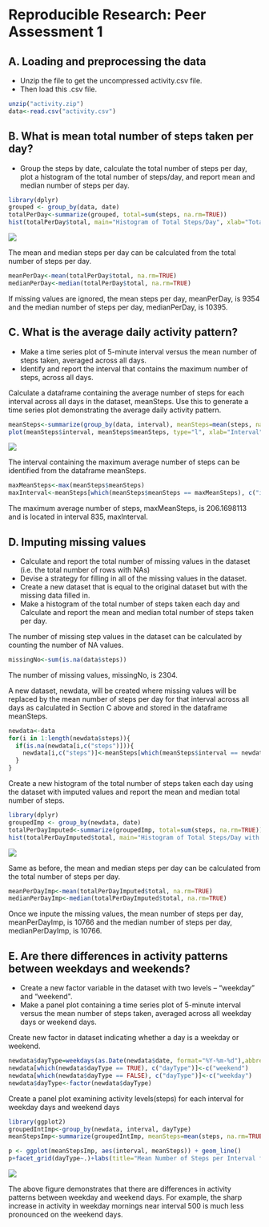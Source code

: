 # Reproducible Research: Peer Assessment 1


## A. Loading and preprocessing the data
* Unzip the file to get the uncompressed activity.csv file.
* Then load this .csv file.


```r
unzip("activity.zip")
data<-read.csv("activity.csv")
```

## B. What is mean total number of steps taken per day?
* Group the steps by date, calculate the total number of steps per day, plot a histogram of the total number
of steps/day, and report mean and median number of steps per day.


```r
library(dplyr)
grouped <- group_by(data, date)
totalPerDay<-summarize(grouped, total=sum(steps, na.rm=TRUE))
hist(totalPerDay$total, main="Histogram of Total Steps/Day", xlab="Total Steps/Day", ylim=c(0,30))
```

![](figure/SectionB1-1.png) 
  
The mean and median steps per day can be calculated from the total number of steps per day.

```r
meanPerDay<-mean(totalPerDay$total, na.rm=TRUE)
medianPerDay<-median(totalPerDay$total, na.rm=TRUE)
```
If missing values are ignored, the mean steps per day, meanPerDay, is 9354 and the median number of steps per day, medianPerDay, is 10395.

## C. What is the average daily activity pattern?
* Make a time series plot of 5-minute interval versus the mean number of steps taken, averaged across all days.
* Identify and report the interval that contains the maximum number of steps, across all days.

Calculate a dataframe containing the average number of steps for each interval across all days in the dataset, meanSteps. Use this to generate a time series plot demonstrating the average daily activity pattern.

```r
meanSteps<-summarize(group_by(data, interval), meanSteps=mean(steps, na.rm=TRUE))
plot(meanSteps$interval, meanSteps$meanSteps, type="l", xlab="Interval", ylab="Number of Steps", main="Average Number of Steps per Interval")
```

![](figure/SectionC1-1.png) 

The interval containing the maximum average number of steps can be identified from the dataframe meanSteps.

```r
maxMeanSteps<-max(meanSteps$meanSteps)
maxInterval<-meanSteps[which(meanSteps$meanSteps == maxMeanSteps), c("interval")]
```
The maximum average number of steps, maxMeanSteps, is 206.1698113 and is located in interval 835, maxInterval. 

## D. Imputing missing values
* Calculate and report the total number of missing values in the dataset (i.e. the total number of rows with NAs)
* Devise a strategy for filling in all of the missing values in the dataset. 
* Create a new dataset that is equal to the original dataset but with the missing data filled in.
* Make a histogram of the total number of steps taken each day and Calculate and report the mean and median total number of steps taken per day. 

The number of missing step values in the dataset can be calculated by counting the number of NA values. 

```r
missingNo<-sum(is.na(data$steps))
```
  
The number of missing values, missingNo, is 2304.
  
A new dataset, newdata, will be created where missing values will be replaced by the mean number of steps per day for that interval across all days as calculated in Section C above and stored in the dataframe meanSteps.

```r
newdata<-data
for(i in 1:length(newdata$steps)){
  if(is.na(newdata[i,c("steps")])){
    newdata[i,c("steps")]<-meanSteps[which(meanSteps$interval == newdata[i,c("interval")]), c("meanSteps")]
  }
}
```

Create a new histogram of the total number of steps taken each day using the dataset with imputed values and report the mean and median total number of steps.

```r
library(dplyr)
groupedImp <- group_by(newdata, date)
totalPerDayImputed<-summarize(groupedImp, total=sum(steps, na.rm=TRUE))
hist(totalPerDayImputed$total, main="Histogram of Total Steps/Day with Imputed Values", xlab="Total Steps/Day", ylim=c(0,40))
```

![](figure/SectionD3-1.png) 

Same as before, the mean and median steps per day can be calculated from the total number of steps per day.

```r
meanPerDayImp<-mean(totalPerDayImputed$total, na.rm=TRUE)
medianPerDayImp<-median(totalPerDayImputed$total, na.rm=TRUE)
```
Once we inpute the missing values, the mean number of steps per day, meanPerDayImp, is 10766 and the median number of steps per day, medianPerDayImp, is 10766.

## E. Are there differences in activity patterns between weekdays and weekends?
* Create a new factor variable in the dataset with two levels – “weekday” and “weekend".
* Make a panel plot containing a time series plot of 5-minute interval versus the mean number of steps taken, averaged across all weekday days or weekend days.

Create new factor in dataset indicating whether a day is a weekday or weekend.

```r
newdata$dayType=weekdays(as.Date(newdata$date, format="%Y-%m-%d"),abbreviate=TRUE)=="Sat"|weekdays(as.Date(newdata$date, format="%Y-%m-%d"),abbreviate=TRUE)=="Sun"
newdata[which(newdata$dayType == TRUE), c("dayType")]<-c("weekend")
newdata[which(newdata$dayType == FALSE), c("dayType")]<-c("weekday")
newdata$dayType<-factor(newdata$dayType)
```

Create a panel plot examining activity levels(steps) for each interval for weekday days and weekend days

```r
library(ggplot2)
groupedIntImp<-group_by(newdata, interval, dayType)
meanStepsImp<-summarize(groupedIntImp, meanSteps=mean(steps, na.rm=TRUE))

p <- ggplot(meanStepsImp, aes(interval, meanSteps)) + geom_line()
p+facet_grid(dayType~.)+labs(title="Mean Number of Steps per Interval for Weekday/Weekend Days", x="Interval", y="Mean Number of Steps")
```

![](figure/SectionE2-1.png) 
  
The above figure demonstrates that there are differences in activity patterns between weekday and weekend days. For example, the sharp increase in activity in weekday mornings near interval 500 is much less pronounced on the weekend days.



